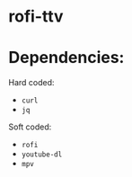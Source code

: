 # rofi-ttv

# Dependencies:

Hard coded:
 * `curl`
 * `jq`

Soft coded:
 * `rofi`
 * `youtube-dl`
 * `mpv`
